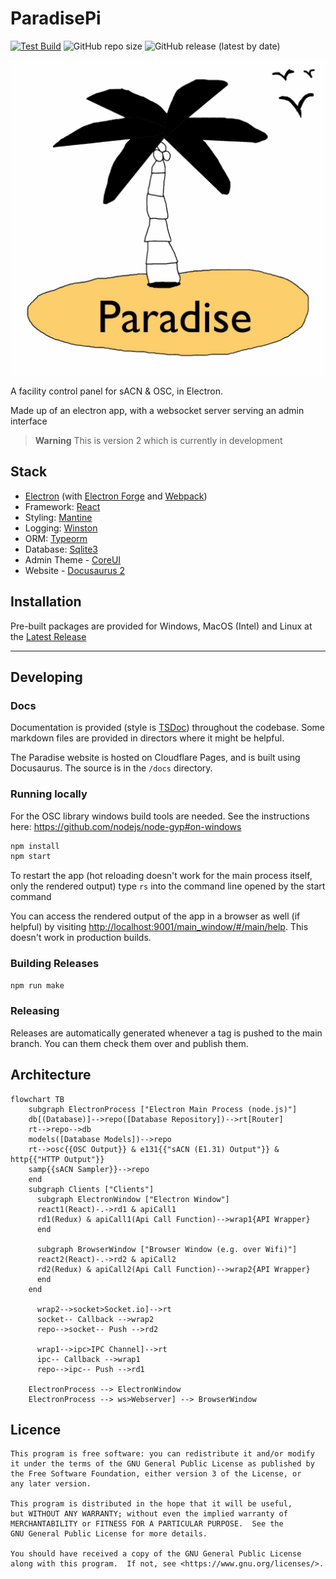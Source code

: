 # ParadisePi

[![Test Build](https://github.com/Paradise-Pi/ParadisePi/actions/workflows/electron-test-build.yml/badge.svg)](https://github.com/Paradise-Pi/ParadisePi/actions/workflows/electron-test-build.yml)
![GitHub repo size](https://img.shields.io/github/repo-size/Paradise-Pi/ParadisePi)
![GitHub release (latest by date)](https://img.shields.io/github/v/release/Paradise-Pi/ParadisePi)

![Logo](icon/icon.jpg)

A facility control panel for sACN & OSC, in Electron.

Made up of an electron app, with a websocket server serving an admin interface

> **Warning**
> This is version 2 which is currently in development

## Stack

 - [Electron](https://github.com/electron/electron) (with [Electron Forge](https://www.electronforge.io/) and [Webpack](https://webpack.js.org/))
 - Framework: [React](https://github.com/facebook/react)
 - Styling: [Mantine](https://github.com/mantinedev/mantine)
 - Logging: [Winston](https://github.com/winstonjs/winston)
 - ORM: [Typeorm](https://github.com/typeorm/typeorm) 
 - Database: [Sqlite3](https://sqlite.org)
 - Admin Theme - [CoreUI](https://github.com/coreui)
 - Website - [Docusaurus 2](https://github.com/facebook/docusaurus)

## Installation

Pre-built packages are provided for Windows, MacOS (Intel) and Linux at the [Latest Release](https://github.com/Paradise-Pi/ParadisePi/releases/latest)

---

## Developing

### Docs 

Documentation is provided (style is [TSDoc](https://tsdoc.org)) throughout the codebase. Some markdown files are provided in directors where it might be helpful. 

The Paradise website is hosted on Cloudflare Pages, and is built using Docusaurus. The source is in the `/docs` directory.

### Running locally

For the OSC library windows build tools are needed. See the instructions here: https://github.com/nodejs/node-gyp#on-windows

```bash
npm install
npm start
```
To restart the app (hot reloading doesn't work for the main process itself, only the rendered output) type `rs` into the command line opened by the start command

You can access the rendered output of the app in a browser as well (if helpful) by visiting [http://localhost:9001/main_window/#/main/help](http://localhost:9001/main_window/#/main/help). This doesn't work in production builds. 

### Building Releases

```bash
npm run make
```

### Releasing

Releases are automatically generated whenever a tag is pushed to the main branch. You can them check them over and publish them.


## Architecture 

```mermaid
flowchart TB
    subgraph ElectronProcess ["Electron Main Process (node.js)"]
    db[(Database)]-->repo([Database Repository])-->rt[Router]
    rt-->repo-->db
    models([Database Models])-->repo
    rt-->osc{{OSC Output}} & e131{{"sACN (E1.31) Output"}} & http{{"HTTP Output"}}
    samp{{sACN Sampler}}-->repo
    end
    subgraph Clients ["Clients"]
      subgraph ElectronWindow ["Electron Window"]
      react1(React)-.->rd1 & apiCall1
      rd1(Redux) & apiCall1(Api Call Function)-->wrap1{API Wrapper}
      end
   
      subgraph BrowserWindow ["Browser Window (e.g. over Wifi)"]
      react2(React)-.->rd2 & apiCall2
      rd2(Redux) & apiCall2(Api Call Function)-->wrap2{API Wrapper}
      end
    end
    
      wrap2-->socket>Socket.io]-->rt
      socket-- Callback -->wrap2
      repo-->socket-- Push -->rd2

      wrap1-->ipc>IPC Channel]-->rt
      ipc-- Callback -->wrap1
      repo-->ipc-- Push -->rd1
      
    ElectronProcess --> ElectronWindow
    ElectronProcess --> ws>Webserver] --> BrowserWindow
```

## Licence

```
This program is free software: you can redistribute it and/or modify
it under the terms of the GNU General Public License as published by
the Free Software Foundation, either version 3 of the License, or 
any later version.

This program is distributed in the hope that it will be useful,
but WITHOUT ANY WARRANTY; without even the implied warranty of
MERCHANTABILITY or FITNESS FOR A PARTICULAR PURPOSE.  See the
GNU General Public License for more details.

You should have received a copy of the GNU General Public License
along with this program.  If not, see <https://www.gnu.org/licenses/>.
```